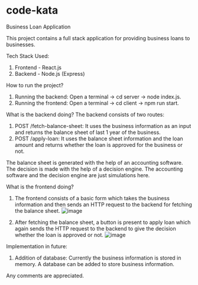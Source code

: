 # code-kata
Business Loan Application

This project contains a full stack application for providing business loans to businesses.

Tech Stack Used:
  1. Frontend - React.js
  2. Backend - Node.js (Express)

How to run the project?
  1. Running the backend: Open a terminal -> cd server -> node index.js.
  2. Running the frontend: Open a terminal -> cd client -> npm run start.

What is the backend doing?
The backend consists of two routes:
  1. POST /fetch-balance-sheet: It uses the business information as an input and returns the balance sheet of last 1 year of the business.
  2. POST /apply-loan: It uses the balance sheet information and the loan amount and returns whether the loan is approved for the business or not.

The balance sheet is generated with the help of an accounting software.
The decision is made with the help of a decision engine.
The accounting software and the decision engine are just simulations here.

What is the frontend doing?
  1. The frontend consists of a basic form which takes the business information and then sends an HTTP request to the backend for fetching the balance sheet.
  ![image](https://github.com/Manav-Kapoor/code-kata/assets/33180472/05890e3c-0277-4a40-9276-164d6a866946)

  2. After fetching the balance sheet, a button is present to apply loan which again sends the HTTP request to the backend to give the decision whether the loan is approved or not.
  ![image](https://github.com/Manav-Kapoor/code-kata/assets/33180472/383fc5a5-3788-4b75-8eb6-52d3e61d049b)

Implementation in future:
  1. Addition of database: Currently the business information is stored in memory. A database can be added to store business information.

Any comments are appreciated.
